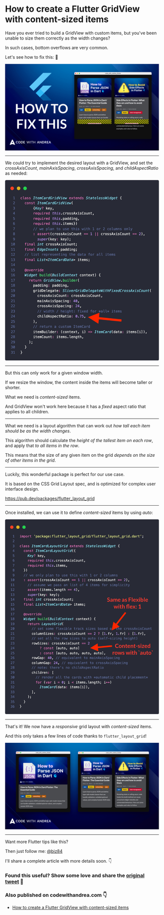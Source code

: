 # How to create a Flutter GridView with content-sized items

Have you ever tried to build a GridView with custom items, but you've been unable to size them correctly as the width changes?

In such cases, bottom overflows are very common.

Let's see how to fix this: 🧵

![](019-cover.png)

---

We could try to implement the desired layout with a GridView, and set the *crossAxisCount*, *mainAxisSpacing*, *crossAxisSpacing*, and *childAspectRatio* as needed:

![](019_item_card_grid_view.png)

----

But this can only work for a given window width.

If we resize the window, the content inside the items will become taller or shorter.

What we need is *content-sized* items.

And GridView won't work here because it has a *fixed* aspect ratio that applies to all children.

------

What we need is a layout algorithm that can work out *how tall each item should be as the width changes*.

This algorithm should calculate the *height of the tallest item on each row*, and apply that *to all items in the row*.

This means that the size of any given item on the grid *depends on the size of other items in the grid*.

----

Luckily, this wonderful package is perfect for our use case.

It is based on the CSS Grid Layout spec, and is optimized for complex user interface design.

https://pub.dev/packages/flutter_layout_grid

--------

Once installed, we can use it to define *content-sized* items by using *auto*:

![](019_item_card_layout_grid.png)

-------

That's it! We now have a *responsive* grid layout with *content-sized* items.

And this only takes a few lines of code thanks to `flutter_layout_grid`!

![](019-end.png)

--------

Want more Flutter tips like this?

Then just follow me: [@biz84](https://twitter.com/biz84)

I'll share a complete article with more details soon. 👇

### Found this useful? Show some love and share the [original tweet](https://twitter.com/biz84/status/1463459311208775686) 🙏

### Also published on codewithandrea.com 👇

- [How to create a Flutter GridView with content-sized items](https://codewithandrea.com/articles/flutter-layout-grid-content-sized-items/)